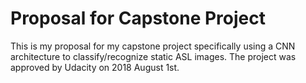# Proposal for Capstone Project

This is my proposal for my capstone project specifically using a CNN architecture to classify/recognize static ASL images. The project was approved by Udacity on 2018 August 1st.
